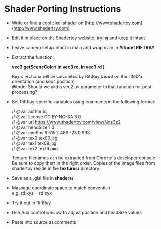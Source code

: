 # Shader Porting Instructions

- Write or find a cool pixel shader on [http://www.shadertoy.com](http://www.shadertoy.com)  
- Edit it in place on the Shadertoy website, trying and keep it intact 
- Leave camera setup intact in main and wrap main in **#ifndef RIFTRAY**  
- Extract the function:  

    **vec3 getSceneColor( in vec3 ro, in vec3 rd )**

    Ray directions will be calculated by RiftRay based on the HMD's orientation (and soon position)  
    @todo: Should we add a vec2 uv parameter to that function for post-processing?  

- Set RiftRay-specific variables using comments in the following format:  


	// @var author iq  
	// @var license CC BY-NC-SA 3.0  
	// @var url https://www.shadertoy.com/view/Mds3z2  
	// @var headSize 1.0  
	// @var eyePos 9.515 2.489 -23.0.993  
	// @var tex0 tex00.jpg  
	// @var tex1 tex09.jpg  
	// @var tex2 tex16.png  
	
	Texture filenames can be extracted from Chrome's developer console. Be sure to copy them in the right order. Copies of the image files from shadertoy reside in the **textures/** directory.

- Save as a .glsl file in **shaders/**

- Massage coordinate space to match convention  
 e.g. rd.xyz = rd.zyx  
- Try it out in RiftRay  
- Use Aux control window to adjust position and headSize values  
- Paste into source as comments  
